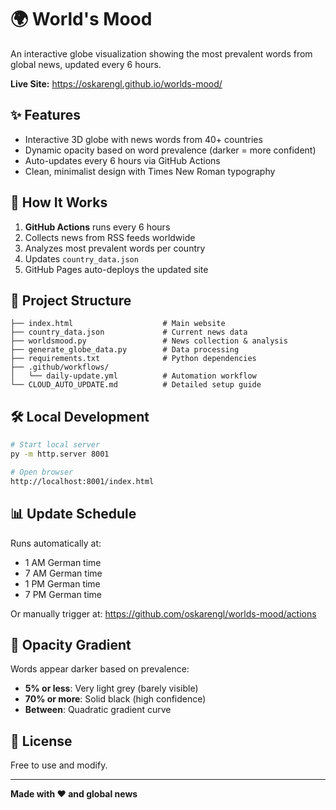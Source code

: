 # 🌍 World's Mood

An interactive globe visualization showing the most prevalent words from global news, updated every 6 hours.

**Live Site:** https://oskarengl.github.io/worlds-mood/

## ✨ Features

- Interactive 3D globe with news words from 40+ countries
- Dynamic opacity based on word prevalence (darker = more confident)
- Auto-updates every 6 hours via GitHub Actions
- Clean, minimalist design with Times New Roman typography

## 🔄 How It Works

1. **GitHub Actions** runs every 6 hours
2. Collects news from RSS feeds worldwide
3. Analyzes most prevalent words per country
4. Updates `country_data.json`
5. GitHub Pages auto-deploys the updated site

## 📁 Project Structure

```
├── index.html                    # Main website
├── country_data.json             # Current news data
├── worldsmood.py                 # News collection & analysis
├── generate_globe_data.py        # Data processing
├── requirements.txt              # Python dependencies
├── .github/workflows/
│   └── daily-update.yml          # Automation workflow
└── CLOUD_AUTO_UPDATE.md          # Detailed setup guide
```

## 🛠️ Local Development

```bash
# Start local server
py -m http.server 8001

# Open browser
http://localhost:8001/index.html
```

## 📊 Update Schedule

Runs automatically at:
- 1 AM German time
- 7 AM German time
- 1 PM German time
- 7 PM German time

Or manually trigger at: https://github.com/oskarengl/worlds-mood/actions

## 🎨 Opacity Gradient

Words appear darker based on prevalence:
- **5% or less**: Very light grey (barely visible)
- **70% or more**: Solid black (high confidence)
- **Between**: Quadratic gradient curve

## 📝 License

Free to use and modify.

---

**Made with ❤️ and global news**


